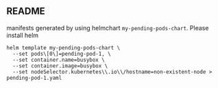 ## README

manifests generated by using helmchart `my-pending-pods-chart`. Please install helm 

```
helm template my-pending-pods-chart \
  --set pods\[0\]=pending-pod-1, \
  --set container.name=busybox \
  --set container.image=busybox \
  --set nodeSelector.kubernetes\\.io\\/hostname=non-existent-node > pending-pod-1.yaml
```